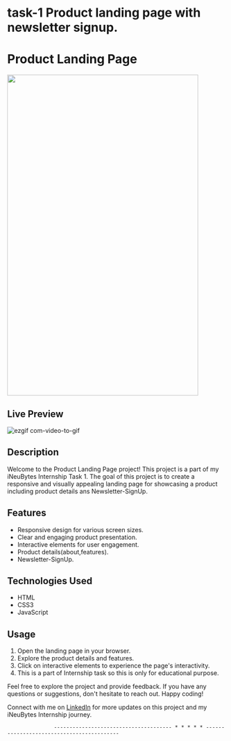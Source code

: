 

# task-1 Product landing page with newsletter signup. <br>

# Product Landing Page

<img src="https://github.com/amank0259/iNeuBytes-Internship/assets/94205023/76a76b90-d5c9-4017-bc33-c40a2eeb4dc8" width="440" height="740"/>

## Live Preview
![ezgif com-video-to-gif](https://github.com/amank0259/iNeuBytes-Internship/assets/94205023/5a668be1-e314-4453-bc1a-79f237338f8f)


## Description

Welcome to the Product Landing Page project! This project is a part of my iNeuBytes Internship Task 1. The goal of this project is to create a responsive and visually appealing landing page for showcasing a product including product details ans Newsletter-SignUp.


## Features

- Responsive design for various screen sizes.
- Clear and engaging product presentation.
- Interactive elements for user engagement.
- Product details(about,features).
- Newsletter-SignUp.

## Technologies Used

- HTML
- CSS3
- JavaScript


## Usage

1. Open the landing page in your browser.
2. Explore the product details and features.
3. Click on interactive elements to experience the page's interactivity.
4. This is a part of Internship task so this is only for educational purpose.



Feel free to explore the project and provide feedback. If you have any questions or suggestions, don't hesitate to reach out. Happy coding!

Connect with me on [LinkedIn](https://www.linkedin.com/in/amank0259/) for more updates on this project and my iNeuBytes Internship journey.

                   -------------------------------------- * * * * * ------------------------------------------

                   


